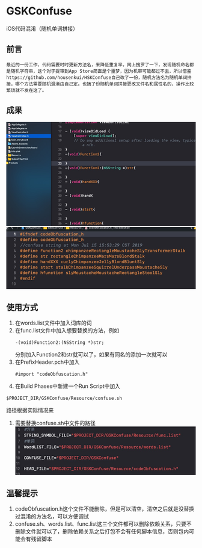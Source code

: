 # GSKConfuse
iOS代码混淆（随机单词拼接）
## 前言
    最近的一份工作，代码需要时时更新方法名，来降低重复率，网上搜罗了一下，发现随机命名都是随机字符串，这个对于提审到App Store简直是个噩梦，因为机审可能都过不去，所以借鉴https://github.com/housenkui/HSKConfuse自己改了一份，随机方法名为随机单词拼接，哪个方法需要随机混淆由自己定。也搞了份随机单词拼接更改文件名和属性名的，操作比较繁琐就不发在这了。
## 成果
![](https://github.com/gsk945/GSKConfuse/blob/master/screenshots/tu1.jpg)
![](https://github.com/gsk945/GSKConfuse/blob/master/screenshots/tu2.jpg)
## 使用方式
1. 在words.list文件中加入词库的词
2. 在func.list文件中加入想要替换的方法，例如
   ```
   -(void)Function2:(NSString *)str;
   ```
   分别加入Function2和str就可以了，如果有同名的添加一次就可以
3. 在PrefixHeader.pch中加入
   ```
   #import "codeObfuscation.h"
   ```
4. 在Build Phases中新建一个Run Script中加入
  ```
  $PROJECT_DIR/GSKConfuse/Resource/confuse.sh
  ```
  路径根据实际情况来
1. 需要替换confuse.sh中文件的路径
 ![](https://github.com/gsk945/GSKConfuse/blob/master/screenshots/tu3.jpg)
##   温馨提示
1. codeObfuscation.h这个文件不能删除，但是可以清空，清空之后就是没替换过混淆的方法名，可以方便调试
2. confuse.sh、words.list、func.list这三个文件都可以删除依赖关系，只要不删除文件就可以了，删除依赖关系之后打包不会有任何脚本信息，否则包内可能会有残留脚本

